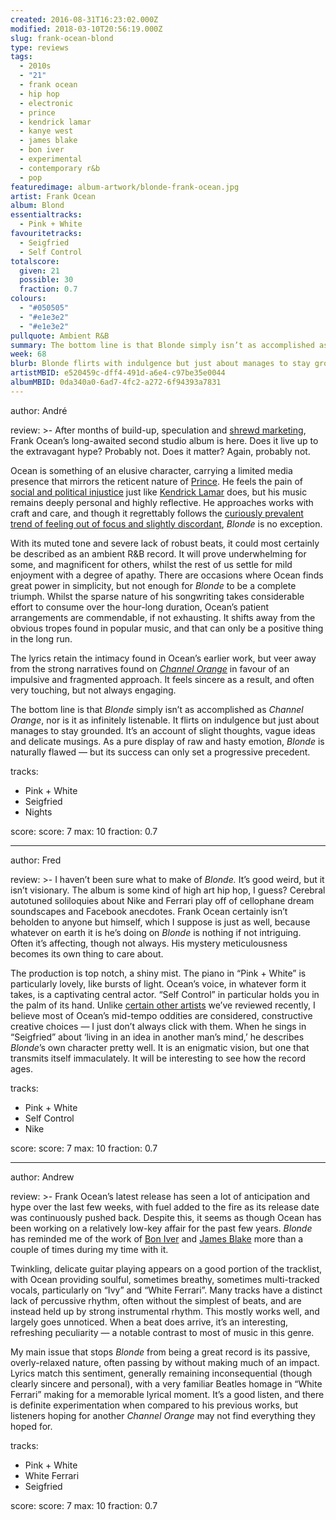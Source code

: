 ```yaml
---
created: 2016-08-31T16:23:02.000Z
modified: 2018-03-10T20:56:19.000Z
slug: frank-ocean-blond
type: reviews
tags:
  - 2010s
  - "21"
  - frank ocean
  - hip hop
  - electronic
  - prince
  - kendrick lamar
  - kanye west
  - james blake
  - bon iver
  - experimental
  - contemporary r&b
  - pop
featuredimage: album-artwork/blonde-frank-ocean.jpg
artist: Frank Ocean
album: Blond
essentialtracks:
  - Pink + White
favouritetracks:
  - Seigfried
  - Self Control
totalscore:
  given: 21
  possible: 30
  fraction: 0.7
colours:
  - "#050505"
  - "#e1e3e2"
  - "#e1e3e2"
pullquote: Ambient R&B
summary: The bottom line is that Blonde simply isn’t as accomplished as Channel Orange, nor is it as infinitely listenable. It flirts on indulgence but just about manages to stay grounded. It’s an account of slight thoughts, vague ideas and delicate musings.
week: 68
blurb: Blonde flirts with indulgence but just about manages to stay grounded. It’s an account of slight thoughts, vague ideas, and delicate musings.
artistMBID: e520459c-dff4-491d-a6e4-c97be35e0044
albumMBID: 0da340a0-6ad7-4fc2-a272-6f94393a7831
---
```

author: André

review: >-
  After months of build-up, speculation and [shrewd marketing](http://pitchfork.com/news/67329-snapchat-rolls-out-frank-ocean-filters/), Frank Ocean’s long-awaited second studio album is here. Does it live up to the extravagant hype? Probably not. Does it matter? Again, probably not. 
  
  Ocean is something of an elusive character, carrying a limited media presence that mirrors the reticent nature of [Prince](/reviews/prince-purple-rain/). He feels the pain of [social and political injustice](http://frankocean.tumblr.com/post/146249813326/i-read-in-the-paper-that-my-brothers-are-being) just like [Kendrick Lamar](/reviews/kendrick-lamar-to-pimp-a-butterfly/) does, but his music remains deeply personal and highly reflective. He approaches works with craft and care, and though it regrettably follows the [curiously prevalent trend of feeling out of focus and slightly discordant](/reviews/kanye-west-the-life-of-pablo/), *Blonde* is no exception. 
  
  With its muted tone and severe lack of robust beats, it could most certainly be described as an ambient R&B record. It will prove underwhelming for some, and magnificent for others, whilst the rest of us settle for mild enjoyment with a degree of apathy. There are occasions where Ocean finds great power in simplicity, but not enough for *Blonde* to be a complete triumph. Whilst the sparse nature of his songwriting takes considerable effort to consume over the hour-long duration, Ocean’s patient arrangements are commendable, if not exhausting. It shifts away from the obvious tropes found in popular music, and that can only be a positive thing in the long run. 
  
  The lyrics retain the intimacy found in Ocean’s earlier work, but veer away from the strong narratives found on [*Channel Orange*](/reviews/frank-ocean-channel-orange/) in favour of an impulsive and fragmented approach. It feels sincere as a result, and often very touching, but not always engaging. 
  
  The bottom line is that *Blonde* simply isn’t as accomplished as *Channel Orange*, nor is it as infinitely listenable. It flirts on indulgence but just about manages to stay grounded. It’s an account of slight thoughts, vague ideas and delicate musings. As a pure display of raw and hasty emotion, *Blonde* is naturally flawed — but its success can only set a progressive precedent.

tracks:
  - Pink + White
  - ­Seigfried
  - ­Nights

score:
  score: 7
  max: 10
  fraction: 0.7

---
author: Fred

review: >-
  I haven’t been sure what to make of *Blonde.* It’s good weird, but it isn’t visionary. The album is some kind of high art hip hop, I guess? Cerebral autotuned soliloquies about Nike and Ferrari play off of cellophane dream soundscapes and Facebook anecdotes. Frank Ocean certainly isn’t beholden to anyone but himself, which I suppose is just as well, because whatever on earth it is he’s doing on *Blonde* is nothing if not intriguing. Often it’s affecting, though not always. His mystery meticulousness becomes its own thing to care about. 
  
  The production is top notch, a shiny mist. The piano in “Pink + White” is particularly lovely, like bursts of light. Ocean’s voice, in whatever form it takes, is a captivating central actor. “Self Control” in particular holds you in the palm of its hand. Unlike [certain other artists](/reviews/james-blake-the-colour-in-anything/>) we’ve reviewed recently, I believe most of Ocean’s mid-tempo oddities are considered, constructive creative choices — I just don’t always click with them. When he sings in “Seigfried” about ‘living in an idea in another man’s mind,’ he describes *Blonde*’s own character pretty well. It is an enigmatic vision, but one that transmits itself immaculately. It will be interesting to see how the record ages.

tracks:
  - Pink + White
  - ­Self Control
  - ­Nike

score:
  score: 7
  max: 10
  fraction: 0.7

---
author: Andrew

review: >-
  Frank Ocean’s latest release has seen a lot of anticipation and hype over the last few weeks, with fuel added to the fire as its release date was continuously pushed back. Despite this, it seems as though Ocean has been working on a relatively low-key affair for the past few years. *Blonde* has reminded me of the work of [Bon Iver](/reviews/bon-iver-22-a-million/) and [James Blake](/reviews/james-blake-the-colour-in-anything/) more than a couple of times during my time with it. 
  
  Twinkling, delicate guitar playing appears on a good portion of the tracklist, with Ocean providing soulful, sometimes breathy, sometimes multi-tracked vocals, particularly on “Ivy” and “White Ferrari”. Many tracks have a distinct lack of percussive rhythm, often without the simplest of beats, and are instead held up by strong instrumental rhythm. This mostly works well, and largely goes unnoticed. When a beat does arrive, it’s an interesting, refreshing peculiarity — a notable contrast to most of music in this genre. 
  
  My main issue that stops *Blonde* from being a great record is its passive, overly-relaxed nature, often passing by without making much of an impact. Lyrics match this sentiment, generally remaining inconsequential (though clearly sincere and personal), with a very familiar Beatles homage in “White Ferrari” making for a memorable lyrical moment. It’s a good listen, and there is definite experimentation when compared to his previous works, but listeners hoping for another *Channel Orange* may not find everything they hoped for.

tracks:
  - Pink + White
  - ­White Ferrari
  - ­Seigfried

score:
  score: 7
  max: 10
  fraction: 0.7
